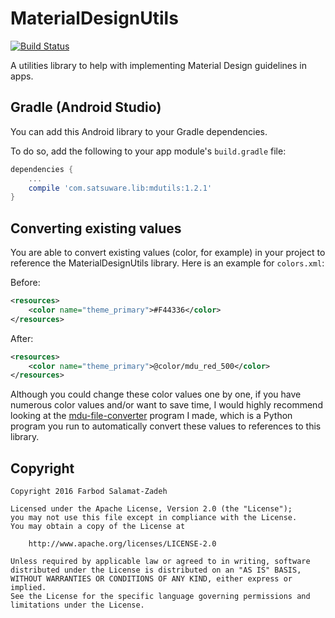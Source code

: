 # MaterialDesignUtils

[![Build Status](https://travis-ci.org/FarbodSalamat-Zadeh/MaterialDesignUtils.svg?branch=master)](https://travis-ci.org/FarbodSalamat-Zadeh/MaterialDesignUtils)

A utilities library to help with implementing Material Design guidelines in apps.

## Gradle (Android Studio)
You can add this Android library to your Gradle dependencies.

To do so, add the following to your app module's `build.gradle` file:

```groovy
dependencies {
    ...
    compile 'com.satsuware.lib:mdutils:1.2.1'
}
```

## Converting existing values

You are able to convert existing values (color, for example) in your project to reference the MaterialDesignUtils library.
Here is an example for `colors.xml`:

Before:

```xml
<resources>
    <color name="theme_primary">#F44336</color>
</resources>
```

After:

```xml
<resources>
    <color name="theme_primary">@color/mdu_red_500</color>
</resources>
```

Although you could change these color values one by one, if you have numerous color values and/or want to save time, I would highly recommend looking at the [mdu-file-converter](https://github.com/FarbodSalamat-Zadeh/mdu-file-converter) program I made, which is a Python program you run to automatically convert these values to references to this library.

## Copyright

```
Copyright 2016 Farbod Salamat-Zadeh

Licensed under the Apache License, Version 2.0 (the "License");
you may not use this file except in compliance with the License.
You may obtain a copy of the License at

    http://www.apache.org/licenses/LICENSE-2.0

Unless required by applicable law or agreed to in writing, software
distributed under the License is distributed on an "AS IS" BASIS,
WITHOUT WARRANTIES OR CONDITIONS OF ANY KIND, either express or implied.
See the License for the specific language governing permissions and
limitations under the License.
```
